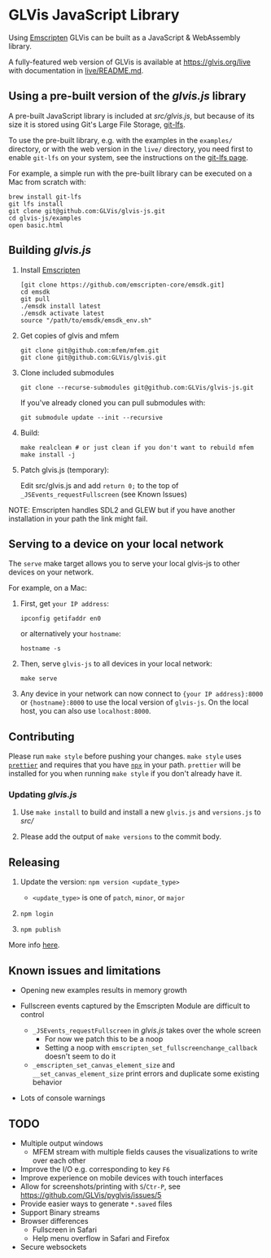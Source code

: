 # GLVis JavaScript Library

Using [Emscripten](https://emscripten.org/index.html) GLVis can be built as a JavaScript & WebAssembly library.

A fully-featured web version of GLVis is available at https://glvis.org/live with documentation in [live/README.md](live/README.md).

## Using a pre-built version of the _glvis.js_ library

A pre-built JavaScript library is included at _src/glvis.js_, but because of its size it
is stored using Git's Large File Storage, [git-lfs](https://git-lfs.github.com/).

To use the pre-built library, e.g. with the examples in the `examples/` directory, or with the web version
in the `live/` directory, you need first to enable `git-lfs` on your system, see the instructions on the
[git-lfs page](https://git-lfs.github.com/).

For example, a simple run with the pre-built library can be executed on a Mac from scratch with:

```
brew install git-lfs
git lfs install
git clone git@github.com:GLVis/glvis-js.git
cd glvis-js/examples
open basic.html
```

## Building _glvis.js_

1. Install [Emscripten](https://emscripten.org/docs/getting_started/downloads.html)

   ```
   [git clone https://github.com/emscripten-core/emsdk.git]
   cd emsdk
   git pull
   ./emsdk install latest
   ./emsdk activate latest
   source "/path/to/emsdk/emsdk_env.sh"
   ```

2. Get copies of glvis and mfem

   ```
   git clone git@github.com:mfem/mfem.git
   git clone git@github.com:GLVis/glvis.git
   ```

3. Clone included submodules

    ```
    git clone --recurse-submodules git@github.com:GLVis/glvis-js.git
    ```

   If you've already cloned you can pull submodules with:

   ```
   git submodule update --init --recursive
   ```

4. Build:

   ```
   make realclean # or just clean if you don't want to rebuild mfem
   make install -j
   ```

5. Patch glvis.js (temporary):

   Edit src/glvis.js and add `return 0;` to the top of `_JSEvents_requestFullscreen` (see Known
   Issues)


NOTE: Emscripten handles SDL2 and GLEW but if you have another installation in your path the link
might fail.


## Serving to a device on your local network

The `serve` make target allows you to serve your local glvis-js to other devices on your
network.

For example, on a Mac:

1. First, get `your IP address`:

   ```shell
   ipconfig getifaddr en0
   ```

   or alternatively your `hostname`:

   ```shell
   hostname -s
   ````

2. Then, serve `glvis-js` to all devices in your local network:

   ```shell
   make serve
   ```

3. Any device in your network can now connect to `{your IP address}:8000` or `{hostname}:8000` to use the local version of `glvis-js`. On the local host, you can also use `localhost:8000`.


## Contributing

Please run `make style` before pushing your changes. `make style` uses
[`prettier`](https://prettier.io) and requires that you have
[`npx`](https://www.npmjs.com/package/npx) in your path. `prettier` will
be installed for you when running `make style` if you don't already have it.

### Updating _glvis.js_

1. Use `make install` to build and install a new `glvis.js` and `versions.js` to *src/*

2. Please add the output of `make versions` to the commit body.


## Releasing

1. Update the version: `npm version <update_type>`
   - `<update_type>` is one of `patch`, `minor`, or `major`

2. `npm login`

3. `npm publish`

More info [here](https://docs.npmjs.com/updating-your-published-package-version-number).


## Known issues and limitations

- Opening new examples results in memory growth

- Fullscreen events captured by the Emscripten Module are difficult to control

  - `_JSEvents_requestFullscreen` in _glvis.js_ takes over the whole screen
    - For now we patch this to be a noop
    - Setting a noop with `emscripten_set_fullscreenchange_callback` doesn't seem to do it
  - `_emscripten_set_canvas_element_size` and `__set_canvas_element_size` print
  errors and duplicate some existing behavior

- Lots of console warnings


## TODO
- Multiple output windows
   - MFEM stream with multiple fields causes the visualizations to write over each other
- Improve the I/O e.g. corresponding to key `F6`
- Improve experience on mobile devices with touch interfaces
- Allow for screenshots/printing with `S`/`Ctr-P`, see https://github.com/GLVis/pyglvis/issues/5
- Provide easier ways to generate `*.saved` files
- Support Binary streams
- Browser differences
  - Fullscreen in Safari
  - Help menu overflow in Safari and Firefox
- Secure websockets
